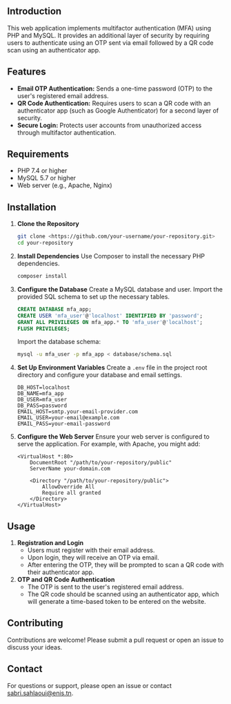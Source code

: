 ## Introduction

This web application implements multifactor authentication (MFA) using PHP and MySQL. It provides an additional layer of security by requiring users to authenticate using an OTP sent via email followed by a QR code scan using an authenticator app.

## Features

- **Email OTP Authentication:** Sends a one-time password (OTP) to the user's registered email address.
- **QR Code Authentication:** Requires users to scan a QR code with an authenticator app (such as Google Authenticator) for a second layer of security.
- **Secure Login:** Protects user accounts from unauthorized access through multifactor authentication.

## Requirements

- PHP 7.4 or higher
- MySQL 5.7 or higher
- Web server (e.g., Apache, Nginx)

## Installation

1. **Clone the Repository**
    
    ```bash
    git clone <https://github.com/your-username/your-repository.git>
    cd your-repository
    
    ```
    
2. **Install Dependencies**
Use Composer to install the necessary PHP dependencies.
    
    ```bash
    composer install
    
    ```
    
3. **Configure the Database**
Create a MySQL database and user. Import the provided SQL schema to set up the necessary tables.
    
    ```sql
    CREATE DATABASE mfa_app;
    CREATE USER 'mfa_user'@'localhost' IDENTIFIED BY 'password';
    GRANT ALL PRIVILEGES ON mfa_app.* TO 'mfa_user'@'localhost';
    FLUSH PRIVILEGES;
    
    ```
    
    Import the database schema:
    
    ```bash
    mysql -u mfa_user -p mfa_app < database/schema.sql
    
    ```
    
4. **Set Up Environment Variables**
Create a `.env` file in the project root directory and configure your database and email settings.
    
    ```
    DB_HOST=localhost
    DB_NAME=mfa_app
    DB_USER=mfa_user
    DB_PASS=password
    EMAIL_HOST=smtp.your-email-provider.com
    EMAIL_USER=your-email@example.com
    EMAIL_PASS=your-email-password
    
    ```
    
5. **Configure the Web Server**
Ensure your web server is configured to serve the application. For example, with Apache, you might add:
    
    ```
    <VirtualHost *:80>
        DocumentRoot "/path/to/your-repository/public"
        ServerName your-domain.com
    
        <Directory "/path/to/your-repository/public">
            AllowOverride All
            Require all granted
        </Directory>
    </VirtualHost>
    
    ```
    

## Usage

1. **Registration and Login**
    - Users must register with their email address.
    - Upon login, they will receive an OTP via email.
    - After entering the OTP, they will be prompted to scan a QR code with their authenticator app.
2. **OTP and QR Code Authentication**
    - The OTP is sent to the user's registered email address.
    - The QR code should be scanned using an authenticator app, which will generate a time-based token to be entered on the website.


## Contributing

Contributions are welcome! Please submit a pull request or open an issue to discuss your ideas.

## Contact

For questions or support, please open an issue or contact [sabri.sahlaoui@enis.tn](mailto:sabri.sahlaoui@enis.tn).
